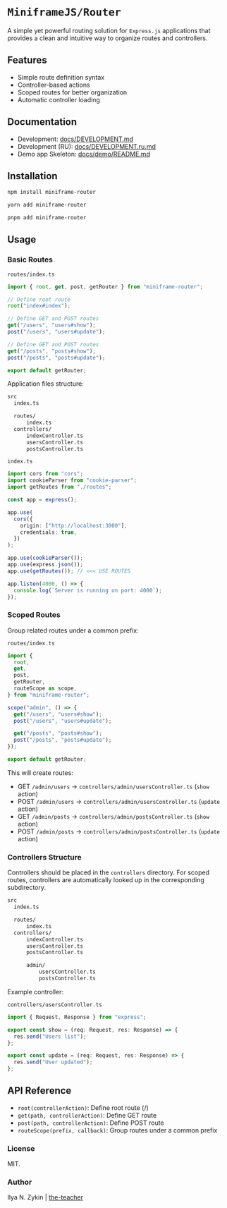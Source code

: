 # `MiniframeJS/Router`

A simple yet powerful routing solution for `Express.js` applications that provides a clean and intuitive way to organize routes and controllers.

## Features

- Simple route definition syntax
- Controller-based actions
- Scoped routes for better organization
- Automatic controller loading

## Documentation

- Development: [docs/DEVELOPMENT.md](docs/DEVELOPMENT.md)
- Development (RU): [docs/DEVELOPMENT.ru.md](docs/DEVELOPMENT.ru.md)
- Demo app Skeleton: [docs/demo/README.md](docs/demo/README.md)

## Installation

```bash
npm install miniframe-router
```

```bash
yarn add miniframe-router
```

```bash
pnpm add miniframe-router
```

## Usage

### Basic Routes

`routes/index.ts`

```ts
import { root, get, post, getRouter } from "miniframe-router";

// Define root route
root("index#index");

// Define GET and POST routes
get("/users", "users#show");
post("/users", "users#update");

// Define GET and POST routes
get("/posts", "posts#show");
post("/posts", "posts#update");

export default getRouter;
```

Application files structure:

```bash
src
  index.ts

  routes/
      index.ts
  controllers/
      indexController.ts
      usersController.ts
      postsController.ts
```

`index.ts`

```ts
import cors from "cors";
import cookieParser from "cookie-parser";
import getRoutes from "./routes";

const app = express();

app.use(
  cors({
    origin: ["http://localhost:3000"],
    credentials: true,
  })
);

app.use(cookieParser());
app.use(express.json());
app.use(getRoutes()); // <<< USE ROUTES

app.listen(4000, () => {
  console.log(`Server is running on port: 4000`);
});
```

### Scoped Routes

Group related routes under a common prefix:

`routes/index.ts`

```ts
import {
  root,
  get,
  post,
  getRouter,
  routeScope as scope,
} from "miniframe-router";

scope("admin", () => {
  get("/users", "users#show");
  post("/users", "users#update");

  get("/posts", "posts#show");
  post("/posts", "posts#update");
});

export default getRouter;
```

This will create routes:

- GET `/admin/users` -> `controllers/admin/usersController.ts` (`show` action)
- POST `/admin/users` -> `controllers/admin/usersController.ts` (`update` action)
- GET `/admin/posts` -> `controllers/admin/postsController.ts` (`show` action)
- POST `/admin/posts` -> `controllers/admin/postsController.ts` (`update` action)

### Controllers Structure

Controllers should be placed in the `controllers` directory. For scoped routes, controllers are automatically looked up in the corresponding subdirectory.

```bash
src
  index.ts

  routes/
      index.ts
  controllers/
      indexController.ts
      usersController.ts
      postsController.ts

      admin/
          usersController.ts
          postsController.ts
```

Example controller:

`controllers/usersController.ts`

```typescript
import { Request, Response } from "express";

export const show = (req: Request, res: Response) => {
  res.send("Users list");
};

export const update = (req: Request, res: Response) => {
  res.send("User updated");
};
```

## API Reference

- `root(controllerAction)`: Define root route (/)
- `get(path, controllerAction)`: Define GET route
- `post(path, controllerAction)`: Define POST route
- `routeScope(prefix, callback)`: Group routes under a common prefix

### License

MIT.

### Author

Ilya N. Zykin | [the-teacher](https://github.com/the-teacher)
